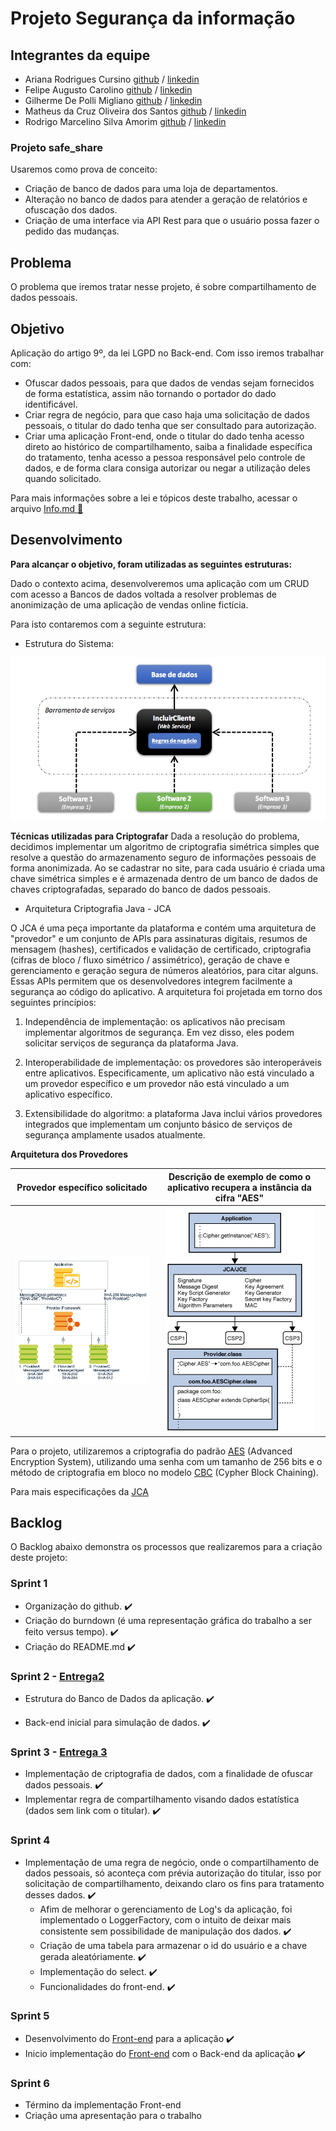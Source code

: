 # Projeto Segurança da informação

## Integrantes da equipe
- Ariana Rodrigues Cursino [github](https://github.com/arcursino) / [linkedin](https://www.linkedin.com/in/arcursino/) 
- Felipe Augusto Carolino [github](https://github.com/felipecarolino) / [linkedin](https://www.linkedin.com/in/felipe-carolino)
- Gilherme De Polli Migliano [github]( https://github.com/guilhermemigliano) / [linkedin](https://www.linkedin.com/in/guilhermemigliano)
- Matheus da Cruz Oliveira dos Santos [github](https://github.com/matheuscosantos) / [linkedin](https://www.linkedin.com/in/matheuscosantos/)
- Rodrigo Marcelino Silva Amorim [github](https://github.com/RodrigoMarcelin) / [linkedin]()

### Projeto safe_share
Usaremos como prova de conceito: 
- Criação de banco de dados para uma loja de departamentos.
- Alteração no banco de dados para atender a geração de relatórios e ofuscação dos dados.
- Criação de uma interface via API Rest para que o usuário possa fazer o pedido das mudanças.

## Problema
O problema que iremos tratar nesse projeto, é sobre compartilhamento de dados pessoais.

## Objetivo
Aplicação do artigo 9º, da lei LGPD no Back-end.
Com isso iremos trabalhar com:
- Ofuscar dados pessoais, para que dados de vendas sejam fornecidos de forma estatística, assim não tornando o portador do dado identificável.
- Criar regra de negócio, para que caso haja uma solicitação de dados pessoais, o titular do dado tenha que ser consultado para autorização.
- Criar uma aplicação Front-end, onde o titular do dado tenha acesso direto ao histórico de compartilhamento, saiba a finalidade específica do tratamento, tenha acesso a pessoa responsável pelo controle de dados, e de forma clara consiga autorizar ou negar a utilização deles quando solicitado.

Para mais informações sobre a lei e tópicos deste trabalho, acessar o arquivo [Info.md :book:](/Info.md) 


## Desenvolvimento
**Para alcançar o objetivo, foram utilizadas as seguintes estruturas:**


Dado o contexto acima, desenvolveremos uma aplicação com um CRUD com acesso a Bancos de dados voltada a resolver problemas de anonimização de uma aplicação de vendas online fictícia.

Para isto contaremos com a seguinte estrutura:

- Estrutura do Sistema:

![Estrutura](images/estrutura.png)

**Técnicas utilizadas para Criptografar**
Dada a resolução do problema, decidimos implementar um algoritmo  de criptografia simétrica simples que resolve a questão do armazenamento seguro de informações pessoais de forma anonimizada. Ao se cadastrar no site, para cada usuário é criada uma chave simétrica simples e é armazenada dentro de um banco de dados de chaves criptografadas, separado do banco de dados pessoais.

- Arquitetura Criptografia Java - JCA

O JCA é uma peça importante da plataforma e contém uma arquitetura de "provedor" e um conjunto de APIs para assinaturas digitais, resumos de mensagem (hashes), certificados e validação de certificado, criptografia (cifras de bloco / fluxo simétrico / assimétrico), geração de chave e gerenciamento e geração segura de números aleatórios, para citar alguns. Essas APIs permitem que os desenvolvedores integrem facilmente a segurança ao código do aplicativo. A arquitetura foi projetada em torno dos seguintes princípios:

1. Independência de implementação: os aplicativos não precisam implementar algoritmos de segurança. Em vez disso, eles podem solicitar serviços de segurança da plataforma Java. 

2. Interoperabilidade de implementação: os provedores são interoperáveis ​​entre aplicativos. Especificamente, um aplicativo não está vinculado a um provedor específico e um provedor não está vinculado a um aplicativo específico.

3. Extensibilidade do algoritmo: a plataforma Java inclui vários provedores integrados que implementam um conjunto básico de serviços de segurança amplamente usados ​​atualmente.

**Arquitetura dos Provedores**

Provedor específico solicitado         |  Descrição de exemplo de como o aplicativo recupera a instância da cifra "AES"
:-------------------------------------:|:------------------------------:
![Criptografia](images/crypto.png)     |  ![Instância](images/crypto_instance.png)



Para o projeto, utilizaremos a criptografia do padrão [AES](https://nvlpubs.nist.gov/nistpubs/FIPS/NIST.FIPS.197.pdf) (Advanced Encryption System), utilizando uma senha com um tamanho de 256 bits e o método de criptografia em bloco no modelo [CBC](https://csrc.nist.gov/publications/detail/sp/800-38a/final) (Cypher Block Chaining).

Para mais especificações da [JCA](https://docs.oracle.com/javase/8/docs/technotes/guides/security/crypto/CryptoSpec.html) 

## Backlog

O Backlog abaixo demonstra os processos que realizaremos para a criação deste projeto:

### Sprint 1
- Organização do github. :heavy_check_mark:
- Criação do burndown (é uma representação gráfica do trabalho a ser feito versus tempo). :heavy_check_mark:
- Criação do README.md :heavy_check_mark:

### Sprint 2 - [Entrega2](entrega2.md)
- Estrutura do Banco de Dados da aplicação. :heavy_check_mark:  
       
- Back-end inicial para simulação de dados. :heavy_check_mark:    
    
    

### Sprint 3 - [Entrega 3](entrega3.md)
- Implementação de criptografia de dados, com a finalidade de ofuscar dados pessoais. :heavy_check_mark:
- Implementar regra de compartilhamento visando dados estatística (dados sem link com o titular). :heavy_check_mark:

### Sprint 4
- Implementação de uma regra de negócio, onde o compartilhamento de dados pessoais, só aconteça com prévia autorização do titular, isso por solicitação de compartilhamento, deixando claro os fins para tratamento desses dados. :heavy_check_mark:
    - Afim de melhorar o gerenciamento de Log's da aplicação, foi implementado o LoggerFactory, com o intuito de deixar mais consistente sem possibilidade de manipulação dos dados. :heavy_check_mark:
    - Criação de uma tabela para armazenar o id do usuário e a chave gerada aleatóriamente. :heavy_check_mark:
    - Implementação do select. :heavy_check_mark:
    - Funcionalidades do front-end. :heavy_check_mark:


### Sprint 5
- Desenvolvimento do [Front-end](https://github.com/RodrigoMarcelin/safe_share/tree/master/frontend) para a aplicação :heavy_check_mark:
- Inicio implementação do [Front-end](https://github.com/RodrigoMarcelin/safe_share/blob/master/frontend/src/Routes.js) com o Back-end da aplicação :heavy_check_mark:

### Sprint 6
- Término da implementação Front-end
- Criação uma apresentação para o trabalho






